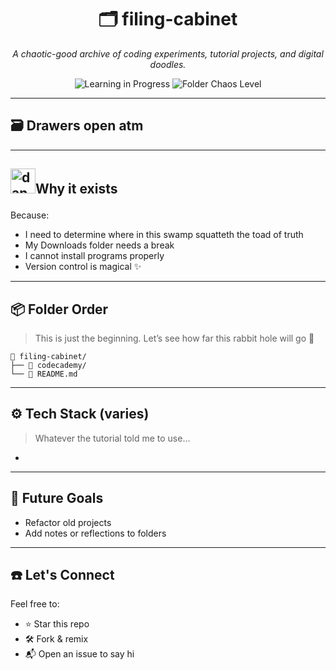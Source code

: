 <h1 align="center">🗂️ filing-cabinet</h1>

<p align="center"><i>A chaotic-good archive of coding experiments, tutorial projects, and digital doodles.</i></p>

<p align="center">
  <img alt="Learning in Progress" src="https://img.shields.io/badge/Learning_in_Progress-blue?style=flat-square">
  <img alt="Folder Chaos Level" src="https://img.shields.io/badge/folder%20chaos-medium-yellow?style=flat-square">
</p>

---

## 🗃️ Drawers open atm


---

## <p><img src="https://github.com/user-attachments/assets/7566f841-43e6-43b7-8051-8daa4cf770a3" alt="dancing-character" width="40"/>Why it exists</p>


Because:
- I need to determine where in this swamp squatteth the toad of truth
- My Downloads folder needs a break
- I cannot install programs properly
- Version control is magical ✨

---

## 📦 Folder Order
> This is just the beginning. Let’s see how far this rabbit hole will go 🐇

```
📂 filing-cabinet/
├── 📁 codecademy/
└── 📝 README.md
```

---

## ⚙️ Tech Stack (varies)

> Whatever the tutorial told me to use...

- 

---

## 🔮 Future Goals

- Refactor old projects
- Add notes or reflections to folders

---

## ☎️ Let's Connect

Feel free to:
- ⭐ Star this repo
- 🛠️ Fork & remix
- 📬 Open an issue to say hi
